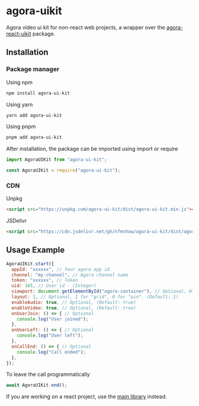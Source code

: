 # agora-uikit
Agora video ui kit for non-react web projects, a wrapper over the [agora-react-uikit](https://www.npmjs.com/package/agora-react-uikit) package.

## Installation
### Package manager
Using npm
```bash
npm install agora-ui-kit
```
Using yarn
```bash
yarn add agora-ui-kit
```
Using pnpm
```bash
pnpm add agora-ui-kit
```
After installation, the package can be imported using import or require
```js
import AgoraUIKit from "agora-ui-kit";
```
```js
const AgoraUIKit = require("agora-ui-kit");
```
### CDN
Unpkg
```html
<script src="https://unpkg.com/agora-ui-kit/dist/agora-ui-kit.min.js"></script>
```
JSDelivr
```html
<script src="https://cdn.jsdelivr.net/gh/nfmshow/agora-ui-kit/dist/agora-ui-kit.min.js"></script>
```
## Usage Example
```js
AgoraUIKit.start({
  appId: "xxxxxx", // Your agora app id
  channel: "my-channel", // Agora channel name
  token: "xxxxxx", // Token 
  uid: 165, // User id - (Integer)
  viewport: document.getElementById("agora-container"), // Optional, HTML Element
  layout: 1, // Optional, 1 for "grid", 0 for "pin". (Default: 1)
  enableAudio: true, // Optional, (Default: true)
  enableVideo: true, // Optional, (Default: true)
  onUserJoin: () => { // Optional
    console.log("User joined");
  }, 
  onUserLeft: () => { // Optional
    console.log("User left");
  }, 
  onCallEnd: () => { // Optional
    console.log("Call ended");
  }, 
});
```
To leave the call programmatically 
```js
await AgoraUIKit.end();
```

If you are working on a react project, use the [main library](https://www.npmjs.com/package/agora-react-uikit) instead.